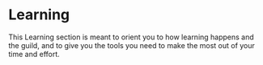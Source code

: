 # Learning

This Learning section is meant to orient you to how learning happens and the guild, and to give you the tools you need to make the most out of your time and effort.
